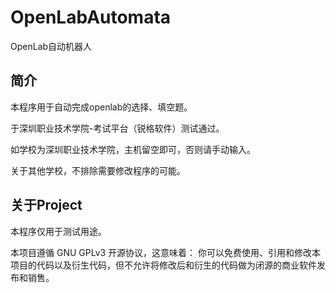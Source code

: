 # OpenLabAutomata

OpenLab自动机器人

## 简介

本程序用于自动完成openlab的选择、填空题。

于深圳职业技术学院-考试平台（锐格软件）测试通过。

如学校为深圳职业技术学院，主机留空即可，否则请手动输入。

关于其他学校，不排除需要修改程序的可能。

## 关于Project

本程序仅用于测试用途。

本项目遵循 GNU GPLv3 开源协议，这意味着：
你可以免费使用、引用和修改本项目的代码以及衍生代码，但不允许将修改后和衍生的代码做为闭源的商业软件发布和销售。